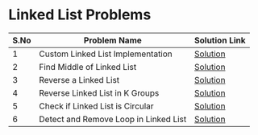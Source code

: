 # Linked List Problems

| S.No | Problem Name                        | Solution Link                          |
|------|-------------------------------------|----------------------------------------|
| 1    | Custom Linked List Implementation   | [Solution](mylink.py)      |
| 2    | Find Middle of Linked List          | [Solution](middle_of_list.py) |
| 3    | Reverse a Linked List               | [Solution](reverse_linkedlist.py) |
| 4    | Reverse Linked List in K Groups     | [Solution](reverse_k_groups.py) |
| 5    | Check if Linked List is Circular    | [Solution](check_circular.py) |
| 6    | Detect and Remove Loop in Linked List| [Solution](detect_loop.py) |
